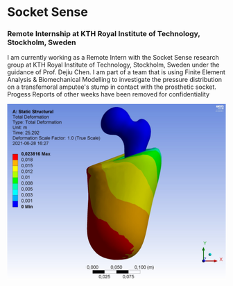 # Socket Sense
### Remote Internship at KTH Royal Institute of Technology, Stockholm, Sweden
I am currently working as a Remote Intern with the Socket Sense research group at KTH Royal Institute of Technology, Stockholm, Sweden under the guidance of Prof. Dejiu Chen. I am part of a team that is using Finite Element Analysis & Biomechanical Modelling to investigate the pressure distribution on a transfemoral amputee's stump in contact with the prosthetic socket.<br>
Progess Reports of other weeks have been removed for confidentiality

![Total Deformation](https://github.com/srivastav-ayush/socket-sense/blob/main/Total%20Deformation.jpg)

